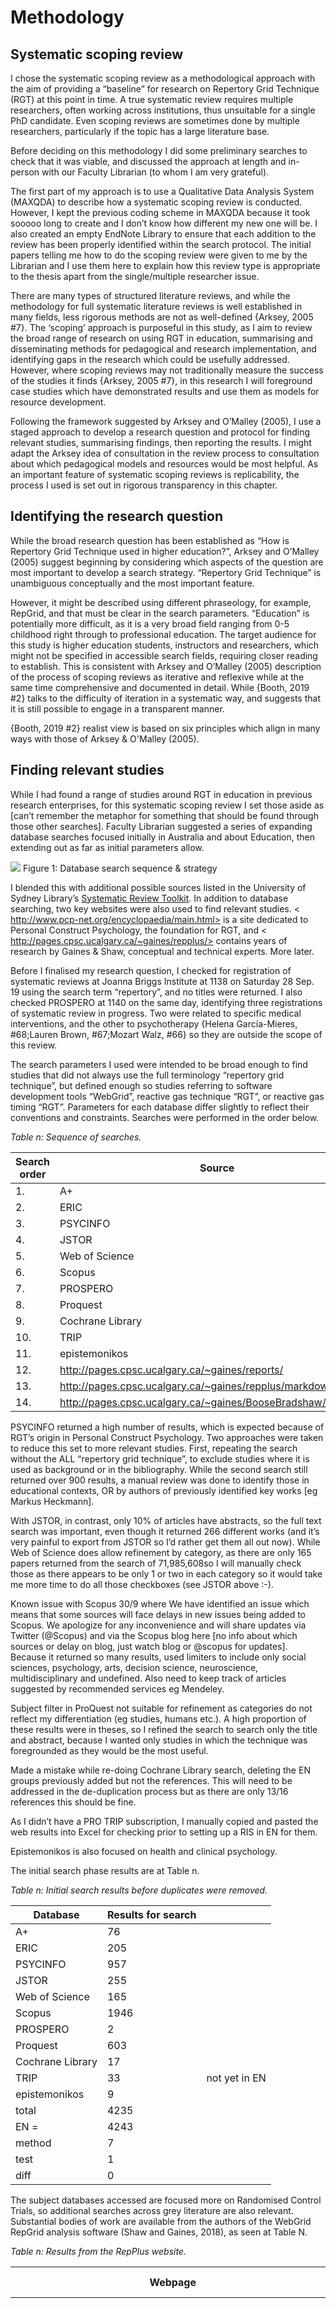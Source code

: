 # Methodology
## Systematic scoping review

I chose the systematic scoping review as a methodological approach with the aim of providing a “baseline” for research on Repertory Grid Technique (RGT) at this point in time. A true systematic review requires multiple researchers, often working across institutions, thus unsuitable for a single PhD candidate. Even scoping reviews are sometimes done by multiple researchers, particularly if the topic has a large literature base.

Before deciding on this methodology I did some preliminary searches to check that it was viable, and discussed the approach at length and in-person with our Faculty Librarian (to whom I am very grateful).

The first part of my approach is to use a Qualitative Data Analysis System (MAXQDA) to describe how a systematic scoping review is conducted. However, I kept the previous coding scheme in MAXQDA because it took sooooo long to create and I don’t know how different my new one will be. I also created an empty EndNote Library to ensure that each addition to the review has been properly identified within the search protocol. The initial papers telling me how to do the scoping review were given to me by the Librarian and I use them here to explain how this review type is appropriate to the thesis apart from the single/multiple researcher issue.

There are many types of structured literature reviews, and while the methodology for full systematic literature reviews is well established in many fields, less rigorous methods are not as well-defined {Arksey, 2005 #7}. The ‘scoping’ approach is purposeful in this study, as I aim to review the broad range of research on using RGT in education, summarising and disseminating methods for pedagogical and research implementation, and identifying gaps in the research which could be usefully addressed. However, where scoping reviews may not traditionally measure the success of the studies it finds {Arksey, 2005 #7}, in this research I will foreground case studies which have demonstrated results and use them as models for resource development.

Following the framework suggested by Arksey and O’Malley (2005), I use a staged approach to develop a research question and protocol for finding relevant studies, summarising findings, then reporting the results. I might adapt the Arksey idea of consultation in the review process to consultation about which pedagogical models and resources would be most helpful. As an important feature of systematic scoping reviews is replicability, the process I used is set out in rigorous transparency in this chapter.

## Identifying the research question
While the broad research question has been established as “How is Repertory Grid Technique used in higher education?”, Arksey and O’Malley (2005) suggest beginning by considering which aspects of the question are most important to develop a search strategy. “Repertory Grid Technique” is unambiguous conceptually and the most important feature.

However, it might be described using different phraseology, for example, RepGrid, and that must be clear in the search parameters. “Education” is potentially more difficult, as it is a very broad field ranging from 0-5 childhood right through to professional education. The target audience for this study is higher education students, instructors and researchers, which might not be specified in accessible search fields, requiring closer reading to establish. This is consistent with Arksey and O’Malley (2005) description of the process of scoping reviews as iterative and reflexive while at the same time comprehensive and documented in detail. While {Booth, 2019 #2} talks to the difficulty of iteration in a systematic way, and suggests that it is still possible to engage in a transparent manner.

{Booth, 2019 #2} realist view is based on six principles which align in many ways with those of Arksey & O'Malley (2005).    

## Finding relevant studies
While I had found a range of studies around RGT in education in previous research enterprises, for this systematic scoping review I set those aside as [can’t remember the metaphor for something that should be found through those other searches]. Faculty Librarian suggested a series of expanding database searches focused initially in Australia and about Education, then extending out as far as initial parameters allow.

![](../images/Christine_search.png)
Figure 1: Database search sequence & strategy

I blended this with additional possible sources listed in the University of Sydney Library’s [Systematic Review Toolkit](https://library.sydney.edu.au/research/systematic-review/?section=before-you-start). In addition to database searching, two key websites were also used to find relevant studies. < http://www.pcp-net.org/encyclopaedia/main.html> is a site dedicated to Personal Construct Psychology, the foundation for RGT, and < http://pages.cpsc.ucalgary.ca/~gaines/repplus/> contains years of research by Gaines & Shaw, conceptual and technical experts. More later.

Before I finalised my research question, I checked for registration of systematic reviews at Joanna Briggs Institute at 1138 on Saturday 28 Sep. 19 using the search term “repertory”, and no titles were returned. I also checked PROSPERO at 1140 on the same day, identifying three registrations of systematic review in progress. Two were related to specific medical interventions, and the other to psychotherapy {Helena García-Mieres,  #68;Lauren Brown,  #67;Mozart Walz,  #66} so they are outside the scope of this review.

The search parameters I used were intended to be broad enough to find studies that did not always use the full terminology “repertory grid technique”, but defined enough so studies referring to software development tools “WebGrid”, reactive gas technique “RGT”, or reactive gas timing “RGT”. Parameters for each database differ slightly to reflect their conventions and constraints. Searches were performed in the order below.

_Table n: Sequence of searches._

| Search order | Source                                                         |
|--------------|----------------------------------------------------------------|
| 1.           | A+                                                             |
| 2.           | ERIC                                                           |
| 3.           | PSYCINFO                                                       |
| 4.           | JSTOR                                                          |
| 5.           | Web of Science                                                 |
| 6.           | Scopus                                                         |
| 7.           | PROSPERO                                                       |
| 8.           | Proquest                                                       |
| 9.           | Cochrane Library                                               |
| 10.          | TRIP                                                           |
| 11.          | epistemonikos                                                  |
| 12.          | http://pages.cpsc.ucalgary.ca/~gaines/reports/                 |
| 13.          | http://pages.cpsc.ucalgary.ca/~gaines/repplus/markdown/        |
| 14.          | http://pages.cpsc.ucalgary.ca/~gaines/BooseBradshaw/index.html |

PSYCINFO returned a high number of results, which is expected because of RGT’s origin in Personal Construct Psychology. Two approaches were taken to reduce this set to more relevant studies. First, repeating the search without the ALL “repertory grid technique”, to exclude studies where it is used as background or in the bibliography. While the second search still returned over 900 results, a manual review was done to identify those in educational contexts, OR by authors of previously identified key works [eg Markus Heckmann].

With JSTOR, in contrast, only 10% of articles have abstracts, so the full text search was important, even though it returned 266 different works (and it’s very painful to export from JSTOR so I’d rather get them all out now). While Web of Science does allow refinement by category, as there are only 165 papers returned from the search of 71,985,608so I will manually check those as there appears to be only 1 or two in each category so it would take me more time to do all those checkboxes (see JSTOR above :-\).

Known issue with Scopus 30/9 where We have identified an issue which means that some sources will face delays in new issues being added to Scopus. We apologize for any inconvenience and will share updates via Twitter (@Scopus) and via the Scopus blog here [no info about which sources or delay on blog, just watch blog or @scopus for updates]. Because it returned so many results, used limiters to include only social sciences, psychology, arts, decision science, neuroscience, multidisciplinary and undefined. Also need to keep track of articles suggested by recommended services eg Mendeley.

Subject filter in ProQuest not suitable for refinement as categories do not reflect my differentiation (eg studies, humans etc.). A high proportion of these results were in theses, so I refined the search to search only the title and abstract, because I wanted only studies in which the technique was foregrounded as they would be the most useful.

Made a mistake while re-doing Cochrane Library search, deleting the EN groups previously added but not the references. This will need to be addressed in the de-duplication process but as there are only 13/16 references this should be fine.

As I didn’t have a PRO TRIP subscription, I manually copied and pasted the web results into Excel for checking prior to setting up a RIS in EN for them.

Epistemonikos is also focused on health and clinical psychology.

The initial search phase results are at Table n.

_Table n: Initial search results before duplicates were removed._


| Database         | Results for search |               |
|------------------|--------------------|---------------|
| A+               | 76                 |               |
| ERIC             | 205                |               |
| PSYCINFO         | 957                |               |
| JSTOR            | 255                |               |
| Web of Science   | 165                |               |
| Scopus           | 1946               |               |
| PROSPERO         | 2                  |               |
| Proquest         | 603                |               |
| Cochrane Library | 17                 |               |
| TRIP             | 33                 | not yet in EN |
| epistemonikos    | 9                  |               |
| total            | 4235               |               |
| EN =             | 4243               |               |
| method           | 7                  |               |
| test             | 1                  |               |
| diff             | 0                  |               |

The subject databases accessed are focused more on Randomised Control Trials, so additional searches across grey literature are also relevant. Substantial bodies of work are available from the authors of the WebGrid RepGrid analysis software (Shaw and Gaines, 2018), as seen at Table N.

_Table n: Results from the RepPlus website._

| Webpage                                                        | Results for search                                                                                                                                                                                                                                               |
|----------------------------------------------------------------|------------------------------------------------------------------------------------------------------------------------------------------------------------------------------------------------------------------------------------------------------------------|
| http://pages.cpsc.ucalgary.ca/~gaines/reports/                 | 197 less 1 duplicate, less 1 HTML 198 files in folder as added PDF, HTML & MOV from the HTML page So 195 pdf, 1 web page linked to 3 pdfs already included, and one movie framed in the page. [but file count is 198 because I also saved a PDF of the webpage]\ |
| http://pages.cpsc.ucalgary.ca/~gaines/repplus/markdown/        | 49 (1 duplicate = 48, Carol tutorial not file, just HTML folder = 47)                                                                                                                                                                                            |
| http://pages.cpsc.ucalgary.ca/~gaines/BooseBradshaw/index.html | 28 (no duplicates)                                                                                                                                                                                                                                               |


All PDF and Microsoft Word document files were downloaded from each web page. Folder contents were saved as text and compared with the links in each web page to identify duplicates or non-document files. One HTML page was saved as PDF and the embedded movie converted to current MP4 standards; two duplicates were removed.

I decided to read the Thesis first, after I convert it to text and pull it into MAXQDA. Then coded and summarised in ../../Summaries/Shaw recognised the tensions inherent in the need for educational contexts to connect personally meaningful concepts with established traditions and.docx.


I created a separate EN Library for these papers as they were likely to be foundational to the journal articles which would follow. I attempted to import the word documents to Mendeley to automatically attach citation data but that didn’t work for Boose. It worked slightly better for the Reports documents as they were mostly PDF. But then I needed to go through each document and review it. But then EN wouldn’t import the .xml or the .ris. So in the end I did this after I read Mildred’s thesis.
196 references were imported with Attachments. Started checking ID at 1523 25102019. Finished 24 by 1741. Break. Starting again at 2058 29102019. Several pathnames were incorrect in the links but could be resolved by inferring the missing path component/s. BEd at 2248 - rate of about 10 per hour. 0111 about 100 to do, do ten and then chore, then ten...

Continuing to progress at a rate of about 1 every 12 minutes. Once compared with master list, and double-checked against their web pages. I searched the text for the word "grid" to establish whether Repertory Grid was mentioned. When "grid" was found, I reviewed the context, removing articles where the word stem was not in relation to repgrid or webgrid (for example, grid computing). finished around 1230 Saturday 0211.

The list didn't match up smoothly because the Mendeley import assigned incorrect citation data to many of the records. I manually went through the list of files downloaded from the gaines site and updated the data at the same time that I pasted the abstracts into the spreadsheet and searched for RepGrid references in text. There were still several "rows" missing, so back to triple-check against the gaines site and the downloaded file lists.
Where there were discrepancies in publication titles, years or provenance, first preference was given to information within the document itself. The fallback then was to http://pages.cpsc.ucalgary.ca/~gaines/reports/.

Because they wrote so much together and cited each other frequently, it was important to go through all their joint and individual publications at the calgary reports page.

So after checking that everything on the reports page was in EndNote, I double checked that they were the right year, and removed accidental duplicates. I recorded the subset each record was in on the Gaines site, although they became more loosely construed over time and should not be considered prescriptive in my opinion.

Resolved modelling & supporting is a separate document which should be listed on page instead of duplicate title & abstract.

Cross check of 198 records complete.
Now check that I have them in the right buckets
bucket check done, there are 199 records in EN documented on the Excel sheet.

Spreadsheet of all Documents reviewed is at
T-and-B-Gaines-Shaw.xlsm. Of 197 documents located at /reports, 69 mention the Repertory Grid Technique. An EN Library of those 69 is at https://www.dropbox.com/sh/odh50wf5iapxj6t/AABeaZbFjGcvkh3c6A4T-DkXa?dl=0

Do I need to set out how I developed coding schemata? Probably not so relevant here. Decided to use my skeleton outline to being with. Then working from oldest work forwards.

-- while reviewing the documents to see which mentioned RepGrid/WebGrid, I noted in EndNote those that are either definitely, or may be, relevant to my studies. These occupy their own EN Libraries now and need to be brought into MAXDA. I have started coding in the 2018 version, and now need to convert my project to 2020 and set up a workflow with my new plan to use the iMac as main home machine, and laptop connected to large monitor in the Lab. '

Installing M2020 now, after making sure copy of most recent project is in Dropbox. It looks like the 2020 can leave files in their original EN folder location, so I will do some testing with the SSR method files, exporting them to a new EN folder and linking to 2020. I'm going to re-import the EN files, no, that's not a good idea because I'll have to keep updating the location each time I move computers. So I'll have to keep the EN files in Dropbox. BUT, most of the files are linked to a local EN library PDF folder. FAAAAAAAArk.

Looks like I'm going to have to either EN them on Dropbox or keep bundling them for transfer between computers. I'm going to go with option B, and have the EN Libraries in Dropbox as a backup / share only. BIG DECISION!

So even though the pathname is correct - no it isn't, because as a user here I am j. I should create my own login on this Mac. First I need to make sure the applications folder is top level. Yep, looks like it. Let's try now.

OK slight issue with not running multiple versions of Dropbox, tempted to try an Automator script but don't want to stuff up Jay's db so no. New version of file locations spreadsheet and the workflow will be:

1. Do EN on local machine, then copy library in named folder to /Volumes/eb/Dropbox/MAXQDA-Ex/MAXQDA_Exchange. From there, copy to local folder of next computer.
2. Do 2020 on local machine, then copy folder to the same Exchange folder for copying to local machine but this might not work depending on location of Externals. How can I do this most seamlessly? First see if I can reconnect the method PDFs in the 2020 project and then work backwards First restoring folder name that I had changed for consistency. Then  open the 2020 project. Then drag & drop PDFs missing from their EN folder, because this path should stay table if I copy from Applications folder between Macs. so I changed the folder name (but not library name) back again for consistency. same PDF trick for showing all the files simultaneously. Drag and drop does not replace file. Neither does import. Both look like they work but no effect. While I can't create a real dropnbox folder, I'll try a fake one.

That worked. Now I am left with one folder that points to one location for externals, and the other folders to a different location. And of course I have lots of coded sections in both. And if I bring them all in, they'll go out to a single externals folder instead of staying in their EN PDF folder which is where I'd like to keep them. So I will just have to suck it up with Arksey et al. until I have time to re-do the whole thing from EN, whch might not work the same way in 2020 as it did in 2018.

Now I have to stabilise the files across all the locations. Decided I would do an EN_exchange folder and the subfolder with current version of all files. Will stick with this, as Applications at top level on both Macs should be a stable location (I Hope). so basic structure is that for each of EN and 2020, there is a Folder in the applications folder of each Mac, containing:
1. the application
2. necessary support files
3. a sub-folder with option-f extension containing current project files.
At the moment, the 2020 folder has PDFs that shouldn't be there. I will use the next import from EN to test the viability of ENfolder location ongoing.

pdf NUMBERs in 2020 FOLDER inconsistent, leave until later as idea is no pdffs.

OK all consistent across MB, iM & Exchange folder.

Now will try new 2020 import from EN for a small set of files. Saved a backup of T&B in versions folder first.

New Library -Converted

Selected epistemonikos as it had a small number of files but more than one.
- Check that all abstracts are in place
- Find full text
- Rename attachments author-date-titles
- copy to new library (EN-epistemonikos.enl)
- export RIS
- import to 2020. I didn't check the 'external' checkbox, so will they import to 2020 and do they just end up loose in the folder? They come in in two new folders "references" and references> attachments. I moved the PDFs into the RIS folder which I retitled epistemonikos.

The links work!

but now all my Gaines/Shaw are disconnected... So I reckon I'll bring them in again to connect them properly.Only one document is really heavily marked up so I'll leave that in the original location and reimport all the others.

Problems with the rdb and tdb folders in EN being protected, stops me saving converted updated library. reopened on laptop, exported, now will try to transfer between comptuers. But 40 references and 56 PDFs? OK wait until tomorrow and try again.

 Re-exported libraries and no problems to exchange folder. Now re-import to 2020. The previous attempt has imported all the PDFs to an Externals folder 2020 created in Documents. Small Epistemonikos import went fine, but realise there is no way I can keep extenrals in their original location. The two Shaw papers I've marked up I need to find a creative way around, maybe through Merge?
 original PDF location snapshot. Now stuff is all over the place - in the Document folder and in the Applications folder. No rationale that I can see.

 OK now I hae embedded all the PDFs, and then made them all externals to the Blexternals folder. But Did It Work?

 Total of 25 PDFs - how mnay in 2020? so it imported multiples linked to the dups. Have decided to start with a clean improt then merge and see what happens. Saving a copy of 2020 file. OK method done and it seems to be going OK.
 Now yes and maybe.
 MyYes and MyMaybe are subsets of all the papers reviewed for RepGrid/WebGrid.

 Well it just kept creating externals so I hav eput a support request in.

The next set of files to export from EN should be a small set, with procedure replicable as part of the SSR.


Then there are the books. I focused on the most recent volume of the most cited? Work by Fransella, Bay & Bannister.

One limitation of scoping reviews is that they do not provide an exhaustive and formal appraisal of evidence across the body of research {Arksey, 2005 #7}. This is a significant issue for health and medical research with randomised and controlled trials, but less problematic for this study, as any evaluative methods are likely to be highly variable and context-dependent. The systematic process of scoping is likely to be beneficial to our understanding of those evaluative methods and the situations in which they are found.

Persistent problems occurred with searching caused by cookie and adblocker issues. It was difficult to have effective privacy settings as well as save searches and set alerts. That meant I had to repeat several searches from the beginning, as what ever the problem was would only become clear when I tried to either save or set a search alert or export search results.

Now I am waiting for tech help, work on reducing the sets of files down to relevance.

First set, epistemonikos because the smallest, so a good way to

OK, have an idea to keep the PDFs in place. What about unchecking the "store in folder for external files"?

OK, so now it is leaving the PDFsin EN, which isn't bad, but it does mean they're inside the file, which IS bad. So there is nO way to keep then in EN. So now, will export to Blexternals.

Select PDFs in list, then Exernal Files > Store documents in folder for externalfiles. But they are already "external files", in the EN location. I think it's the Saving As that is embedding the files.YES!!!! THAT'S THE PROBLEM!!!!!

I've sorted that out :-|

So now i have to gently replace the Arksey paper somehow.
Used  Teamwork> Teamwork Export: Data Exchange file write to create an exchange file with the two documents (RIS & PDF).
Opened M-Method 2020 and then...  Teamwork> Teamwork Import: reading from Exchange file data. It asked whether I wanted to import the RIS as new, so uncheck that box, andit looks like it recognises the PDFas the name is identical.

With heart in mouth, I click Next, it confirms 22 codes and 8 coded segments. Next. Overwrite existing segment boundaries with imported ones? yes. Other options are inner bounds, outer bounds and keep existing. 52 variables? not sure that I might want to delete those. Import.

Automatically creates a backup prior to Merge.

YEAH BABY!!! I've nailed it. So considerations:

a. Saving a copy duplicates the PDFs internally
b. When I want to bring in a new RIS containing previously coded PDFs, I can use the Export / Import to retain the coding.

OK.

Always start with an empty project file saved as the name of the import you're about to do so the PDFs don't get duplicated. Because I've been working on a version that included the original RIS DUMMY field.

Two more Shaw to come in, coded before I did the systematic thing, defnitiely in the YES set. Ineractive came through alright, might need to adjust the tesis filename. Trid this, didn't automatically find target so manually set a target.

#LEGEND

epistemoff.2020.

From a surface perspective, all the articles are about people in some kind of therapeutic engagement. For me, this is what i categorise as "clinical". I'm reviewing these articles further in 2020 to see which terms I should exclude from the next phase of search strategy.

While 2020 can't do Word Clouds from PDFs, you can select the PDF text and create a document from it, which can then be turned into a word cloud.

So systematically going through epistemonikos... Some PDFs are not textable. What if I modify the original pDF? Doesn't work. So need to run OCR on everything before import. Already done with CPSC. Only a couple of epistemonikos are images.

All text captured from article individually, then individual word clouds, qord frequencies and a consoldiated version to test stoplist words and exclusions. Current stoplist is at https://www.dropbox.com/sh/c17n3w17be32tsn/AACtCqpK-0JBpz4yomBFzkSla?dl=0.

I did have a set of gowords from prewious studies but I think i need to generate a research-led pne.
By row 100 in the all-epistemoniks the terms were starting to repeat with minor variations. New tab in spreadsheet https://www.dropbox.com/s/3mcz0w21l0ttvex/updated-stoplist-analysis.xlsx?dl=0 with discussion.

New stoplists uploaded: PCP-sometimes.txt
other-1118.txt
numbers.txt
clinical.txt

These can be used to reduce quantity of results in other searches.
Now another word cloud of the epistemonikos.
Showed that the stop lists didn't necessarily stop the words. So now I will go through and manually remove them from the frequ dialog in 2020. After manually adding those identified to the stop list, another frequency list and word cloud were created. Searching the frequency list for "education" returned five results - I need to output these with commentary tomorrow :-)

I am going to use 2020 to analyse those five results as a test base for the next set of records. I have already saved all the epistemonikos PDFs as text to do the word cloud and stop word analysis.

Procedure:
1. Select all the documents
1. Click the magnifying glass
1. Enter educat* (2020 searches for it appearing anywhere within the word). That didn't do anything.
Now trying the "Lexical Search" function from the Analysis tab.
Searched for "educat".
18 results. 9 in the text documents, and 9 in the PDFs. So I only have to search the PDFs, which will make it easier to contextualise the reference.

well, it's not a perfect duplication - they are referrig to the same passsages in the same work, but the PDF version provides a longer context string - that may be a setting: /Volumes/eb/Dropbox/Documents/-Fed/Termites-and-Butterflies/Documents/0_Chapters-see GitHub-repgrid/images/Screen Shot 2019-11-21 at 6.31.05 pm.png.

For now, I select the PDF documents and activate them then run search in activated documents only. I now just have 9.
Clicking the blue lines next to the search results takes you to that place in the document.
I reviewed each instance o the search string and recorded results in an excel table that I need to convert for here: /Volumes/eb/Dropbox/Documents/-Fed/Termites-and-Butterflies/Data/Document-Reviews/M-epistemonikios-results.xlsx

I also selected all the documents and Auto-Coded them as NO-clinical, with the segments including one sentence before and one after (a setting in the AutoCode dialogue).

OK
Now I need to reduce the next batch of files using the stoplists, and search using that process.

Next, the Cochrane Library things & protocol.

1. Check abstracts and full texts are in EN T&B Library before exporting sub-library.
2. Export .ris from sub-library into properly named folder

1. Do I need to put them in 2020? it's clear from titles and abstracts they're all clinical except one which is about satiety.

Will put them in and re-think. One PDF wobbly, one not found, two duplicates. Downloaded a related study just for interest on a Quality of Life modelling that is done with RepGrid.

1. Open empty 2020 project, and save as <name matching EN export>.

1. Import bibliographic data - go to ENoptionf and select folder and .RIS
1. Search educa (to disambiguate from reduc•)

Again, none suitable, but this is too slow.

Realised I should turn my stop lists into global stop lists. Also clear that counselling should be added to the list - added them to the clinical list. I'll add it to the blank sp it will apply to future 2020 projects.

Now reviewing is going to get harder, so I have to come up with some kind of search strategy. Biggest issue is going to be getting the full-text of thousands of papers.

What are my aims? to provide   benchmark of how RepGrid has been opertionalised in educaiton, preferably higher education. This is a descriptive endeavour, with more depth and synthesis of those studies found in HE in my complete Litratur Revie.

OK. Next run is A+ Education. What's your plan? No point bringing into 2020 without th PDFS.
Realise I also need to add the multiple software packages & webpages at some point.
Not a single full-text found.

Narrow the search strategy.
educa* (avoiding the reduce trap) AND "repgrid" OR "repertory grid" BUT NOT words in the clinical stoplist OR child OR children. Screen snot  at /Volumes/eb/Dropbox/Documents/-Fed/Termites-and-Butterflies/Command Files/APlus-search_strategy.png

Result is 55 hits in 55 documents (remembering I only have abstracts here). Manual review of the 55 and then I'll have to find the PDFs of those that fit the parameters.

What are the parameters? Used in what Lina would call an epistemic activity (see notes) in research and practice conducted in higher education. (And these studies will be mostly Autralian because Aplus).

This time instead of exporting before I code them and manually noting, I will code first and then export.

Abstracts read thoroughly for alignment with parameters:
- educational setting (not clinical education, eg adherence to medication regimes)
AND
- epistemic focus (knowledge construction or co-construction, metacognition, problem-solving/decision-making - that is a tough distinction, tacit knowledge elicitation)
OR
- collaboration focus (model-building, decision-making)
OR
- research focus (educational researchers using repgrid as a survey instrument) - here "educational" is the tricky bit, because what about transformed sound and other good papers like that. Maybe it's a more nuanced breakdown into things that are hard to research with traditional instruments. So have a category for all those other non-clinical/psych/counselling research which is excluded, and another for other types of research, maybe separate out marketing later, then look within the other papers at types of research which have used the grid where other things don't work.

so does that mean I should look at those tags specifically? go back and look at the studies you've coded so far.

I need two levels of coding again, like with the Shaw & Gaines papers. One level solely for he SSR, and another for me. Do mine on the second pass after first chunking them in or out.

Coding at this time ignores relevance to me, just inclusion or not. Will re-code those already done as follows and update as we go.

| Setting                    | Epistemic Activities         | Research |                                          | Something Else           | Tools |
|----------------------------|------------------------------|----------|------------------------------------------|--------------------------|-------|
| Police Training            | Conceptual Mapping           | Survey   | prevailing discourses in police training | Interdisciplinary        |       |
| Employers & School Leavers | Teaching Tool need more info |          | design activities                        | Intercultural            |       |
| Teacher Education          | Team decision-making         |          | preferences                              | Focus on PCP             |       |
| Stakeholders               | Model Building               |          | personal characteristics                 | Professional Development |       |
| Unsure of level            | Collaboration skills         |          | thinking and behaviour                   |                          |       |
| Adult Ed                   | Leadership                   |          | experiences and perceptions              |                          |       |
| Other                      | Knowledge Elicitation        |          | relationships                            |                          |       |
| Market Research            | Decision-Making              |          | teamwork                                 |                          |       |
| Therapeutic                | Problem-Solving              |          | conceptual understanding                 |                          |       |
| Clinical                   | Metacognition                |          | assessment criteria                      |                          |       |
| School Ed                  | Knowledge Co/nstruction      |          |                                          |                          |       |
| Higher Ed                  |                              |          |                                          |                          |       |


Have made some changes to the code tree which I will update every nowand again. Decided I would not separate TAFE and Higher Ed settings as there are enough common features - especially about survey research rather than teaching. Schools coded as such hen referred to as "school" in Abstract or keywords, Unsure codes will check to confirm.
Consider having some kind of Literacy code along with Inters. Maybe that can come out of text analysis.
OK realise I need to include in the survey section what the survey was about. Going back over the ten papers  now.

Need to go back and refine all those "student" teachers differently to non pre-service? Text analysis should help with that. Maybe just code them also as HE.

I think I also need to go back to tease out the 'classroom teaching' as there are a lot of those. Also need to add who was surveyed, teachers, students, stakeholders? No, HE means students unless it's also Teacher Ed.
I have put beliefs in with experiences and perceptions.
practice goes in with behaviour but might change code name
code table updated in /Applications/MAXQDA/MAXQDAƒ/APlus-code-plus-legacy.xlsx and main sheet at https://www.dropbox.com/s/1eiygm8w2ky89se/Termites-and-Butterflies.xlsm?dl=0

so what is my search plan, given the coding so far... see the T&B spreadhseet logic & strategy tabs

Narrow the search strategy.
educa* (avoiding the reduce trap) AND "repgrid" OR "repertory grid" BUT NOT words in the clinical stoplist OR child OR children. Screen snot  at /Volumes/eb/Dropbox/Documents/-Fed/Termites-and-Butterflies/Command Files/APlus-search_strategy.png

Re-run all prior searches to see if they fit, then re-code.
Identify new codes required. 

1. Gaines & Shaw were special, but I could re-run that search with the pa


(This is a note to myself to table up the participants in the studies - low numbers?)



---
What are the advantages of a ssr?

What do examples of SSR look like?
-

Why?

RepGrid is not effectively operationalised {McKellar, 2014 #1} in educational contexts where it could be of value.

The search should be inclusive {McKellar, 2014 #1}








While manually deleting duplicates, thinking of words to exclude further:
Clinic*
Patient*
Counsel*
Child*




So I'm bringing the files into 2020 for ths scoping review because it allows me to use machine anlaysis as well as my own views to identify relevant materials.
